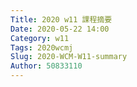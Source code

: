 ```yaml
---
Title: 2020 w11 課程摘要
Date: 2020-05-22 14:00
Category: w11
Tags: 2020wcmj
Slug: 2020-WCM-W11-summary
Author: 50833110
---
```

